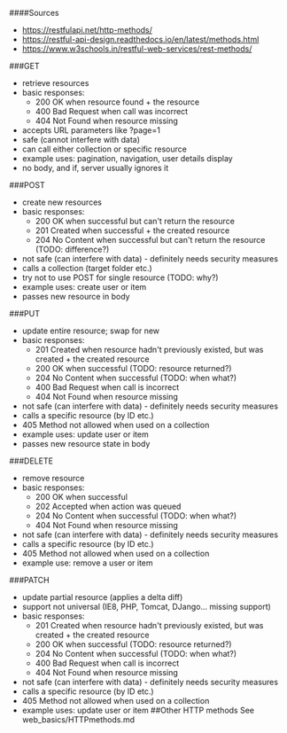 ####Sources
- https://restfulapi.net/http-methods/
- https://restful-api-design.readthedocs.io/en/latest/methods.html
- https://www.w3schools.in/restful-web-services/rest-methods/

###GET
* retrieve resources
* basic responses: 
  * 200 OK when resource found + the resource
  * 400 Bad Request when call was incorrect
  * 404 Not Found when resource missing
 * accepts URL parameters like ?page=1
 * safe (cannot interfere with data)
 * can call either collection or specific resource
 * example uses: pagination, navigation, user details display
 * no body, and if, server usually ignores it

  
###POST
* create new resources
* basic responses: 
  * 200 OK when successful but can't return the resource
  * 201 Created when successful + the created resource
  * 204 No Content when successful but can't return the resource (TODO: difference?)
 * not safe (can interfere with data) - definitely needs security measures
 * calls a collection (target folder etc.)
 * try not to use POST for single resource (TODO: why?)
 * example uses: create user or item
 * passes new resource in body

###PUT
* update entire resource; swap for new
* basic responses: 
  * 201 Created when resource hadn't previously existed, but was created + the created resource
  * 200 OK when successful (TODO: resource returned?)
  * 204 No Content when successful (TODO: when what?)
  * 400 Bad Request when call is incorrect
  * 404 Not Found when resource missing
 * not safe (can interfere with data) - definitely needs security measures
 * calls a specific resource (by ID etc.)
 * 405 Method not allowed when used on a collection
 * example uses: update user or item 
 * passes new resource state in body

###DELETE
* remove resource
* basic responses:
  * 200 OK when successful
  * 202 Accepted when action was queued
  * 204 No Content when successful (TODO: when what?)
  * 404 Not Found when resource missing
* not safe (can interfere with data) - definitely needs security measures
* calls a specific resource (by ID etc.)
* 405 Method not allowed when used on a collection
* example use: remove a user or item

###PATCH
* update partial resource (applies a delta diff)
* support not universal (IE8, PHP, Tomcat, DJango... missing support)
* basic responses: 
  * 201 Created when resource hadn't previously existed, but was created + the created resource
  * 200 OK when successful (TODO: resource returned?)
  * 204 No Content when successful (TODO: when what?)
  * 400 Bad Request when call is incorrect
  * 404 Not Found when resource missing
* not safe (can interfere with data) - definitely needs security measures
* calls a specific resource (by ID etc.)
* 405 Method not allowed when used on a collection
* example uses: update user or item 
##Other HTTP methods
See web_basics/HTTPmethods.md